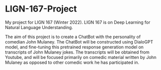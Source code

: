 # LIGN-167-Project
My project for LIGN 167 (Winter 2022). LIGN 167 is on Deep Learning for Natural Language Understanding.

The aim of this project is to create a ChatBot with the personality of comedian John Mulaney. 
The ChatBot will be constructed using DialoGPT model, and fine-tuning this pretrained response generation model on transcripts of John Mulaney jokes. 
The transcripts will be obtained from Youtube, and will be focused primarily on comedic material written by John Mulaney as opposed to other comedic work he has participated in. 